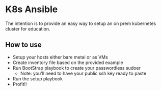 # K8s Ansible

The intention is to provide an easy way to setup an on prem kubernetes cluster for education.

## How to use

- Setup your hosts either bare metal or as VMs
- Create inventory file based on the provided example
- Run BootStrap playbook to create your passwordless sudoer
    - Note: you'll need to have your public ssh key ready to paste
- Run the setup playbook
- Profit!!
